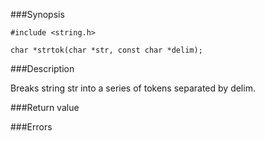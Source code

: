 ###Synopsis

`#include <string.h>`

`char *strtok(char *str, const char *delim);`

###Description

Breaks string str into a series of tokens separated by delim.

###Return value

###Errors